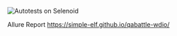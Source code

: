 ![Autotests on Selenoid](https://github.com/simple-elf/qabattle-wdio/workflows/Autotests%20on%20Selenoid/badge.svg)

Allure Report https://simple-elf.github.io/qabattle-wdio/